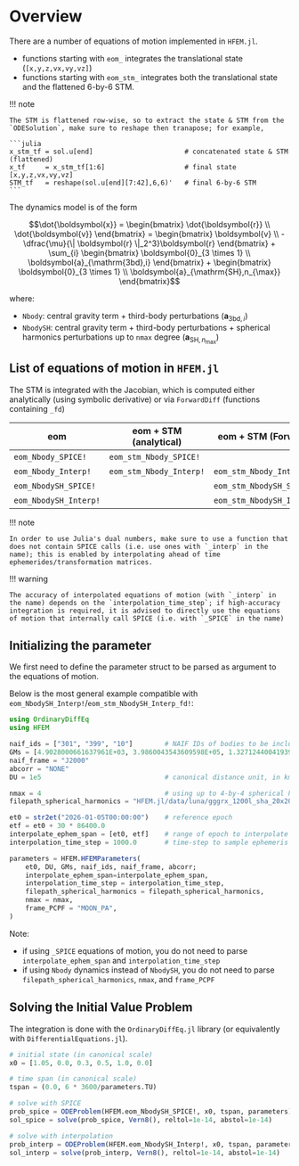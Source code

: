 # Overview

There are a number of equations of motion implemented in `HFEM.jl`.

- functions starting with `eom_` integrates the translational state (`[x,y,z,vx,vy,vz]`)
- functions starting with `eom_stm_` integrates both the translational state and the flattened 6-by-6 STM.

!!! note

    The STM is flattened row-wise, so to extract the state & STM from the `ODESolution`, make sure to reshape then tranapose; for example,

    ```julia
    x_stm_tf = sol.u[end]                       # concatenated state & STM (flattened)
    x_tf     = x_stm_tf[1:6]                    # final state [x,y,z,vx,vy,vz]
    STM_tf   = reshape(sol.u[end][7:42],6,6)'   # final 6-by-6 STM
    ```


The dynamics model is of the form 

```math
\dot{\boldsymbol{x}} = 
\begin{bmatrix}
    \dot{\boldsymbol{r}} \\ \dot{\boldsymbol{v}}
\end{bmatrix} = 
\begin{bmatrix}
    \boldsymbol{v}
    \\ -\dfrac{\mu}{\| \boldsymbol{r} \|_2^3}\boldsymbol{r}
\end{bmatrix}
+
\sum_{i} 
\begin{bmatrix}
    \boldsymbol{0}_{3 \times 1}
    \\ \boldsymbol{a}_{\mathrm{3bd},i} 
\end{bmatrix}
+ 
\begin{bmatrix}
    \boldsymbol{0}_{3 \times 1}
    \\ \boldsymbol{a}_{\mathrm{SH},n_{\max}}
\end{bmatrix}
```

where: 

- `Nbody`: central gravity term + third-body perturbations ($\boldsymbol{a}_{\mathrm{3bd},i}$)
- `NbodySH`: central gravity term + third-body perturbations + spherical harmonics perturbations up to `nmax` degree ($\boldsymbol{a}_{\mathrm{SH},n_{\max}}$)


## List of equations of motion in `HFEM.jl`

The STM is integrated with the Jacobian, which is computed either analytically (using symbolic derivative) or via `ForwardDiff` (functions containing `_fd`)

| eom                   | eom + STM (analytical)  | eom + STM (ForwardDiff)      | `EnsembleThreads` compatibility |
|-----------------------|-------------------------|------------------------------|---------------------------------|
| `eom_Nbody_SPICE!`    | `eom_stm_Nbody_SPICE!`  |                              | no                              |
| `eom_Nbody_Interp!`   | `eom_stm_Nbody_Interp!` | `eom_stm_Nbody_Interp_fd!`   | yes                             |
| `eom_NbodySH_SPICE!`  |                         | `eom_stm_NbodySH_SPICE_fd!`  | no                              |
| `eom_NbodySH_Interp!` |                         | `eom_stm_NbodySH_Interp_fd!` | yes                             |


!!! note

    In order to use Julia's dual numbers, make sure to use a function that does not contain SPICE calls (i.e. use ones with `_interp` in the name); this is enabled by interpolating ahead of time ephemerides/transformation matrices.

!!! warning

    The accuracy of interpolated equations of motion (with `_interp` in the name) depends on the `interpolation_time_step`; if high-accuracy integration is required, it is advised to directly use the equations of motion that internally call SPICE (i.e. with `_SPICE` in the name)


## Initializing the parameter

We first need to define the parameter struct to be parsed as argument to the equations of motion.

Below is the most general example compatible with `eom_NbodySH_Interp!`/`eom_stm_NbodySH_Interp_fd!`:

```julia
using OrdinaryDiffEq
using HFEM

naif_ids = ["301", "399", "10"]        # NAIF IDs of bodies to be included; first ID is of the central body
GMs = [4.9028000661637961E+03, 3.9860043543609598E+05, 1.3271244004193938E+11]   # in km^3/s^2
naif_frame = "J2000"
abcorr = "NONE"
DU = 1e5                               # canonical distance unit, in km

nmax = 4                               # using up to 4-by-4 spherical harmonics
filepath_spherical_harmonics = "HFEM.jl/data/luna/gggrx_1200l_sha_20x20.tab"

et0 = str2et("2026-01-05T00:00:00")    # reference epoch
etf = et0 + 30 * 86400.0
interpolate_ephem_span = [et0, etf]    # range of epoch to interpolate ephemeris
interpolation_time_step = 1000.0       # time-step to sample ephemeris for interpolation

parameters = HFEM.HFEMParameters(
    et0, DU, GMs, naif_ids, naif_frame, abcorr;
    interpolate_ephem_span=interpolate_ephem_span,
    interpolation_time_step = interpolation_time_step,
    filepath_spherical_harmonics = filepath_spherical_harmonics,
    nmax = nmax,
    frame_PCPF = "MOON_PA",
)
```

Note:

- if using `_SPICE` equations of motion, you do not need to parse `interpolate_ephem_span` and `interpolation_time_step`
- if using `Nbody` dynamics instead of `NbodySH`, you do not need to parse `filepath_spherical_harmonics`, `nmax`, and `frame_PCPF`


## Solving the Initial Value Problem

The integration is done with the `OrdinaryDiffEq.jl` library (or equivalently with `DifferentialEquations.jl`).

```julia
# initial state (in canonical scale)
x0 = [1.05, 0.0, 0.3, 0.5, 1.0, 0.0]

# time span (in canonical scale)
tspan = (0.0, 6 * 3600/parameters.TU)

# solve with SPICE
prob_spice = ODEProblem(HFEM.eom_NbodySH_SPICE!, x0, tspan, parameters)
sol_spice = solve(prob_spice, Vern8(), reltol=1e-14, abstol=1e-14)

# solve with interpolation
prob_interp = ODEProblem(HFEM.eom_NbodySH_Interp!, x0, tspan, parameters)
sol_interp = solve(prob_interp, Vern8(), reltol=1e-14, abstol=1e-14)
```
